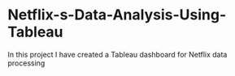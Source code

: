 # Netflix-s-Data-Analysis-Using-Tableau
In this project I have created a Tableau dashboard for Netflix data processing 
